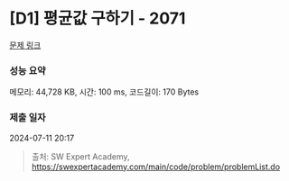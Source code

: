 # [D1] 평균값 구하기 - 2071 

[문제 링크](https://swexpertacademy.com/main/code/problem/problemDetail.do?contestProbId=AV5QRnJqA5cDFAUq) 

### 성능 요약

메모리: 44,728 KB, 시간: 100 ms, 코드길이: 170 Bytes

### 제출 일자

2024-07-11 20:17



> 출처: SW Expert Academy, https://swexpertacademy.com/main/code/problem/problemList.do